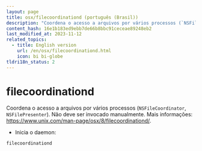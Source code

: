 ```yaml
---
layout: page
title: osx/filecoordinationd (português (Brasil))
description: "Coordena o acesso a arquivos por vários processos (`NSFileCoordinator`, `NSFilePresenter`)."
content_hash: 16e1b183ed9ebb7de66b8bbc91ceceae89248eb2
last_modified_at: 2023-11-12
related_topics:
  - title: English version
    url: /en/osx/filecoordinationd.html
    icon: bi bi-globe
tldri18n_status: 2
---
```

# filecoordinationd

Coordena o acesso a arquivos por vários processos (`NSFileCoordinator`, `NSFilePresenter`).
Não deve ser invocado manualmente.
Mais informações: <https://www.unix.com/man-page/osx/8/filecoordinationd/>.

- Inicia o daemon:

`filecoordinationd`
